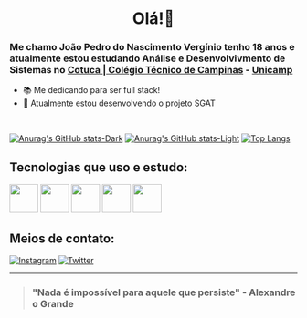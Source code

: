 <div align="center"> 
  <h1> Olá!👋 </h1> 
</div> 

### Me chamo João Pedro do Nascimento Vergínio tenho 18 anos e atualmente estou estudando Análise e Desenvolvivmento de Sistemas no [Cotuca | Colégio Técnico de Campinas](https://cotuca.unicamp.br/cotuca/) - [Unicamp](https://www.unicamp.br/unicamp/)
- 📚 Me dedicando para ser full stack!
- 🔨 Atualmente estou desenvolvendo o projeto SGAT
<br>

[![Anurag's GitHub stats-Dark](https://github-readme-stats.vercel.app/api?username=joaopedrovrg\&show_icons=true\&theme=dark#gh-dark-mode-only)](https://github.com/anuraghazra/github-readme-stats#responsive-card-theme#gh-dark-mode-only)
[![Anurag's GitHub stats-Light](https://github-readme-stats.vercel.app/api?username=joaopedrovrg\&show_icons=true\&theme=default#gh-light-mode-only)](https://github.com/anuraghazra/github-readme-stats#responsive-card-theme#gh-light-mode-only)
[![Top Langs](https://github-readme-stats.vercel.app/api/top-langs/?username=joaopedrovrg\&layout=donut-vertical)](https://github.com/anuraghazra/github-readme-stats)


## Tecnologias que uso e estudo: 

<div style="display: inline_block">
  
  <img height="50px" width="50px" src="https://cdn.jsdelivr.net/gh/devicons/devicon/icons/java/java-original.svg" /> 
  <img height="50px" width="50px" src="https://cdn.jsdelivr.net/gh/devicons/devicon/icons/python/python-original.svg" />
  <img height="50px" width="50px" src="https://cdn.jsdelivr.net/gh/devicons/devicon/icons/javascript/javascript-original.svg" />
  <img height="50px" width="50px" src="https://cdn.jsdelivr.net/gh/devicons/devicon/icons/html5/html5-plain-wordmark.svg" />
  <img height="50px" width="50px" src="https://cdn.jsdelivr.net/gh/devicons/devicon/icons/css3/css3-plain.svg" />

</div>
<p></p>

## Meios de contato:

[![Instagram](https://img.shields.io/badge/Instagram-E4405F?style=for-the-badge&logo=instagram&logoColor=white)](https://www.instagram.com/joaopedrovrg/)
[![Twitter](https://img.shields.io/badge/Twitter-1DA1F2?style=for-the-badge&logo=twitter&logoColor=white)](https://twitter.com/joaopedrovrg)

 ---
> ### "Nada é impossível para aquele que persiste" - Alexandre o Grande
